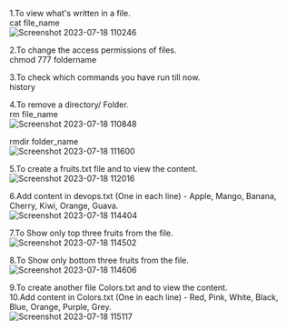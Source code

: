 1.To view what's written in a file.  
cat file_name \
![Screenshot 2023-07-18 110246](https://github.com/pardeshiumesh23/90DaysofDevOps/assets/138001374/a5efdec5-bae7-455a-99b7-326acf6c3f6e)

2.To change the access permissions of files.\
      chmod 777 foldername

3.To check which commands you have run till now.\
      history

4.To remove a directory/ Folder.\
rm file_name \
![Screenshot 2023-07-18 110848](https://github.com/pardeshiumesh23/90DaysofDevOps/assets/138001374/6ffab8aa-9850-4b92-be4e-496bf0cb41ad) 

rmdir folder_name \
![Screenshot 2023-07-18 111600](https://github.com/pardeshiumesh23/90DaysofDevOps/assets/138001374/41282307-d062-408d-99e0-cdc11244c142)

5.To create a fruits.txt file and to view the content.\
![Screenshot 2023-07-18 112016](https://github.com/pardeshiumesh23/90DaysofDevOps/assets/138001374/45320b2b-b8fa-4feb-9da8-53c97ebe8a7b)

6.Add content in devops.txt (One in each line) - Apple, Mango, Banana, Cherry, Kiwi, Orange, Guava.\
![Screenshot 2023-07-18 114404](https://github.com/pardeshiumesh23/90DaysofDevOps/assets/138001374/46db9a4c-ddef-4a55-a2aa-bf74f860d486)

7.To Show only top three fruits from the file.\
![Screenshot 2023-07-18 114502](https://github.com/pardeshiumesh23/90DaysofDevOps/assets/138001374/cf475fde-91a8-481e-94ba-ece7db4c3446)

8.To Show only bottom three fruits from the file.\
![Screenshot 2023-07-18 114606](https://github.com/pardeshiumesh23/90DaysofDevOps/assets/138001374/c89a0525-0a6b-4c0a-b542-5ce688443ba3)

9.To create another file Colors.txt and to view the content.\
10.Add content in Colors.txt (One in each line) - Red, Pink, White, Black, Blue, Orange, Purple, Grey.\
![Screenshot 2023-07-18 115117](https://github.com/pardeshiumesh23/90DaysofDevOps/assets/138001374/1fcaa50f-9be0-448c-8505-048a23041be4)


